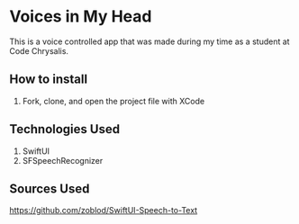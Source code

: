 # Voices in My Head

This is a voice controlled app that was made during my time as a student at Code Chrysalis.

## How to install
1. Fork, clone, and open the project file with XCode

## Technologies Used
1. SwiftUI
2. SFSpeechRecognizer

## Sources Used
https://github.com/zoblod/SwiftUI-Speech-to-Text
